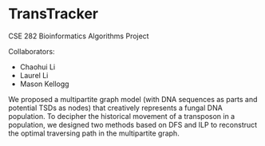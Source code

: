 # TransTracker
CSE 282 Bioinformatics Algorithms Project

Collaborators:
* Chaohui Li
* Laurel Li
* Mason Kellogg

We proposed a multipartite graph model (with DNA sequences as parts and potential TSDs as nodes) that creatively represents a fungal DNA population. To decipher the historical movement of a transposon in a population, we designed two methods based on DFS and ILP to reconstruct the optimal traversing path in the multipartite graph. 

